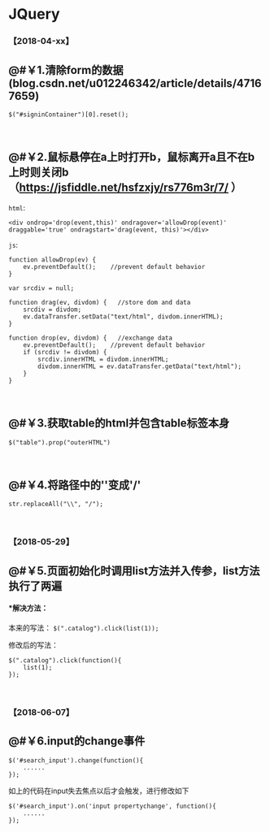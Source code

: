 # JQuery 
### 【2018-04-xx】
## @#￥1.清除form的数据(blog.csdn.net/u012246342/article/details/47167659)
`$("#signinContainer")[0].reset(); `

<br>


## @#￥2.鼠标悬停在a上时打开b，鼠标离开a且不在b上时则关闭b（https://jsfiddle.net/hsfzxjy/rs776m3r/7/ ）
`html`:
```
<div ondrop='drop(event,this)' ondragover='allowDrop(event)' draggable='true' ondragstart='drag(event, this)'></div>
```
`js`:
```
function allowDrop(ev) {
    ev.preventDefault();    //prevent default behavior
}

var srcdiv = null;

function drag(ev, divdom) {   //store dom and data
    srcdiv = divdom;
    ev.dataTransfer.setData("text/html", divdom.innerHTML);
}

function drop(ev, divdom) {   //exchange data
    ev.preventDefault();    //prevent default behavior
    if (srcdiv != divdom) {
        srcdiv.innerHTML = divdom.innerHTML;
        divdom.innerHTML = ev.dataTransfer.getData("text/html");
    }
}

```

<br>

## @#￥3.获取table的html并包含table标签本身
`$("table").prop("outerHTML")`

<br>

## @#￥4.将路径中的''变成'/'
`str.replaceAll("\\", "/");`

<br>

### 【2018-05-29】
## @#￥5.页面初始化时调用list方法并入传参，list方法执行了两遍
#### *解决方法：
本来的写法：
`$(".catalog").click(list(1));`  

修改后的写法：
```
$(".catalog").click(function(){
    list(1);
});
```

<br>

### 【2018-06-07】
## @#￥6.input的change事件
```
$('#search_input').change(function(){
    ......
});
```
如上的代码在input失去焦点以后才会触发，进行修改如下
```
$('#search_input').on('input propertychange', function(){
    ......
});
```